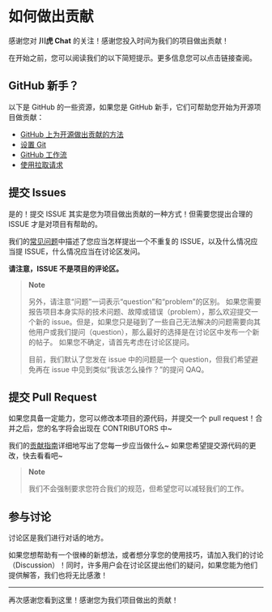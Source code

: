 # 如何做出贡献

感谢您对 **川虎 Chat** 的关注！感谢您投入时间为我们的项目做出贡献！

在开始之前，您可以阅读我们的以下简短提示。更多信息您可以点击链接查阅。

## GitHub 新手？

以下是 GitHub 的一些资源，如果您是 GitHub 新手，它们可帮助您开始为开源项目做贡献：

- [GitHub 上为开源做出贡献的方法](https://docs.github.com/en/get-started/exploring-projects-on-github/finding-ways-to-contribute-to-open-source-on-github)
- [设置 Git](https://docs.github.com/en/get-started/quickstart/set-up-git)
- [GitHub 工作流](https://docs.github.com/en/get-started/quickstart/github-flow)
- [使用拉取请求](https://docs.github.com/en/github/collaborating-with-pull-requests)

## 提交 Issues

是的！提交 ISSUE 其实是您为项目做出贡献的一种方式！但需要您提出合理的 ISSUE 才是对项目有帮助的。

我们的[常见问题](https://github.com/GaiZhenbiao/ChuanhuChatGPT/wiki/常见问题)中描述了您应当怎样提出一个不重复的 ISSUE，以及什么情况应当提 ISSUE，什么情况应当在讨论区发问。

**请注意，ISSUE 不是项目的评论区。**

> **Note**
>
> 另外，请注意“问题”一词表示“question”和“problem”的区别。
> 如果您需要报告项目本身实际的技术问题、故障或错误（problem），那么欢迎提交一个新的 issue。但是，如果您只是碰到了一些自己无法解决的问题需要向其他用户或我们提问（question），那么最好的选择是在讨论区中发布一个新的帖子。 如果您不确定，请首先考虑在讨论区提问。
>
> 目前，我们默认了您发在 issue 中的问题是一个 question，但我们希望避免再在 issue 中见到类似“我该怎么操作？”的提问 QAQ。

## 提交 Pull Request

如果您具备一定能力，您可以修改本项目的源代码，并提交一个 pull request！合并之后，您的名字将会出现在 CONTRIBUTORS 中~

我们的[贡献指南](https://github.com/GaiZhenbiao/ChuanhuChatGPT/wiki/贡献指南)详细地写出了您每一步应当做什么~ 如果您希望提交源代码的更改，快去看看吧~

> **Note**
>
> 我们不会强制要求您符合我们的规范，但希望您可以减轻我们的工作。

## 参与讨论

讨论区是我们进行对话的地方。

如果您想帮助有一个很棒的新想法，或者想分享您的使用技巧，请加入我们的讨论（Discussion）！同时，许多用户会在讨论区提出他们的疑问，如果您能为他们提供解答，我们也将无比感激！

---

再次感谢您看到这里！感谢您为我们项目做出的贡献！
